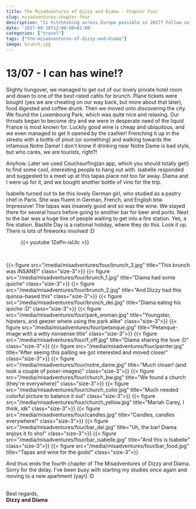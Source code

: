 ```yaml
---
title: The Misadventures of Dizzy and Diama - Chapter Four
slug: misadventures-chapter-four
description: "Is hitchhiking across Europe possible in 2017? Follow us, and find out!"
date: '2017-09-18T12:00:00+01:00'
categories: ["travel"]
tags: ["the-misadventures-of-dizzy-and-diama"]
image: brunch.jpg
---
```

# 13/07 - I can has wine!?
Slighty hungover, we managed to get out of our lovely private hotel room and down to one of the best-rated cafés for brunch. Plane tickets were bought (yes we are cheating on our way back, but more about that later), food digested and coffee drunk. Then we moved onto discovering the city. We found the Luxembourg Park, which was quite nice and relaxing. 
Our throats began to become dry and we were in desperate need of the liquid France is most known for. Luckily good wine is cheap and ubiquitous, and we even managed to get it opened by the cashier! 
Frenching it up in the streets with a bottle of pinot (or something) and walking towards the infamous Notre Dame! I don't know if drinking near Notre Dame is bad style, but who cares, we are tourists, right?! 

Anyhow. Later we used Couchsurfing(an app, which you should totally get!) to find some cool, interesting people to hang out with. Isabelle responded and suggested to a meet up at this tapas place not too far away. Diama and I were up for it, and we bought another bottle of vino for the trip.

Isabelle turned out to be this lovely German girl, who studied as a pastry chef in Paris. She was fluent in German, French, and English btw. Impressive! The tapas was insanely good and so was the wine. We stayed there for several hours before going to another bar for beer and porto. Next to the bar was a huge line of people waiting to get into a fire station. Yes, a fire station. Bastille Day is a national holiday, where they do this. Look it up. There is lots of fireworks involved :D


<figure class="size-3">
    {{< youtube 1ZePn-isUlc >}}
</figure>
<br />

{{< figure src="/media/misadventures/four/brunch_3.jpg" title="This brunch was INSANE!" class="size-3">}}
{{< figure src="/media/misadventures/four/brunch_1.jpg" title="Diama had some quiche" class="size-3">}}
{{< figure src="/media/misadventures/four/brunch_2.jpg" title="And Dizzy had this quinoa-based this" class="size-3">}}
{{< figure src="/media/misadventures/four/brunch_dei.jpg" title="Diama eating his quiche :D" class="size-3">}}
{{< figure src="/media/misadventures/four/park_woman.jpg" title="Youngster, hipsters, and geezer where using the park alike" class="size-3">}}
{{< figure src="/media/misadventures/four/petanque.jpg" title="Petanque-image with a witty nonsense title" class="size-3">}}
{{< figure src="/media/misadventures/four/f_off.jpg" title="Diama sharing the love :D" class="size-3">}}
{{< figure src="/media/misadventures/four/painter.jpg" title="After seeing this paiting we got interested and moved closer" class="size-3">}}
{{< figure src="/media/misadventures/four/notre_dame.jpg" title="Much closer! (and took a couple of poser-images)" class="size-3">}}
{{< figure src="/media/misadventures/four/church_bw.jpg" title="We found a church (they're everywhere)" class="size-3">}}
{{< figure src="/media/misadventures/four/church_color.jpg" title="Much needed colorful picture to balance it out" class="size-3">}}
{{< figure src="/media/misadventures/four/church_yellow.jpg" title="Mariah Carey, I think, idk" class="size-3">}}
{{< figure src="/media/misadventures/four/candles.jpg" title="Candles, candles everywhere!" class="size-3">}}
{{< figure src="/media/misadventures/four/bar_dei.jpg" title="Uh, the bar! Diama enjoys it fo sho!" class="size-3">}}
{{< figure src="/media/misadventures/four/bar_isabelle.jpg" title="And this is Isabelle" class="size-3">}}
{{< figure src="/media/misadventures/four/bar_food.jpg" title="Tapas and wine for the gods!" class="size-3">}}

And thus ends the fourth chapter of The Misadventures of Dizzy and Diama. Sorry for the delay. I've been busy with starting my studies once again and moving to a new apartment (yay!) :D
<br /><br />

Best regards,<br />**Dizzy and Diama**

